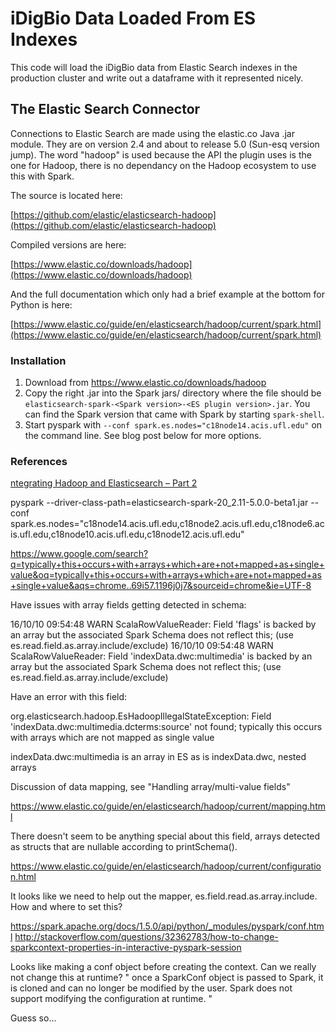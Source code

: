 # iDigBio Data Loaded From ES Indexes

This code will load the iDigBio data from Elastic Search indexes in the 
production cluster and write out a dataframe with it represented nicely.


## The Elastic Search Connector

Connections to Elastic Search are made using the elastic.co Java .jar module. 
They are on version 2.4 and about to release 5.0 (Sun-esq version jump). The
word "hadoop" is used because the API the plugin uses is the one for Hadoop,
there is no dependancy on the Hadoop ecosystem to use this with Spark.

The source is located here:

[https://github.com/elastic/elasticsearch-hadoop](https://github.com/elastic/elasticsearch-hadoop)

Compiled versions are here:

[https://www.elastic.co/downloads/hadoop](https://www.elastic.co/downloads/hadoop)

And the full documentation which only had a brief example at the bottom for Python
is here:

[https://www.elastic.co/guide/en/elasticsearch/hadoop/current/spark.html](https://www.elastic.co/guide/en/elasticsearch/hadoop/current/spark.html)

### Installation

1. Download from https://www.elastic.co/downloads/hadoop
1. Copy the right .jar into the Spark jars/ directory where the file should be
`elasticsearch-spark-<Spark version>-<ES plugin version>.jar`. You can find the
Spark version that came with Spark by starting `spark-shell`.
1. Start pyspark with `--conf spark.es.nodes="c18node14.acis.ufl.edu"` on the 
command line. See blog post below for more options.


### References

[ntegrating Hadoop and Elasticsearch – Part 2](https://db-blog.web.cern.ch/blog/prasanth-kothuri/2016-05-integrating-hadoop-and-elasticsearch-%E2%80%93-part-2-%E2%80%93-writing-and-querying)


pyspark --driver-class-path=elasticsearch-spark-20_2.11-5.0.0-beta1.jar --conf spark.es.nodes="c18node14.acis.ufl.edu,c18node2.acis.ufl.edu,c18node6.acis.ufl.edu,c18node10.acis.ufl.edu,c18node12.acis.ufl.edu" 


https://www.google.com/search?q=typically+this+occurs+with+arrays+which+are+not+mapped+as+single+value&oq=typically+this+occurs+with+arrays+which+are+not+mapped+as+single+value&aqs=chrome..69i57.1196j0j7&sourceid=chrome&ie=UTF-8


Have issues with array fields getting detected in schema:

16/10/10 09:54:48 WARN ScalaRowValueReader: Field 'flags' is backed by an array but the associated Spark Schema does not reflect this;
              (use es.read.field.as.array.include/exclude) 
16/10/10 09:54:48 WARN ScalaRowValueReader: Field 'indexData.dwc:multimedia' is backed by an array but the associated Spark Schema does not reflect this;
              (use es.read.field.as.array.include/exclude) 


Have an error with this field:

org.elasticsearch.hadoop.EsHadoopIllegalStateException: Field 'indexData.dwc:multimedia.dcterms:source' not found; typically this occurs with arrays which are not mapped as single value

indexData.dwc:multimedia is an array in ES as is indexData.dwc, nested arrays

Discussion of data mapping, see "Handling array/multi-value fields"

https://www.elastic.co/guide/en/elasticsearch/hadoop/current/mapping.html

There doesn't seem to be anything special about this field, arrays detected as structs that are nullable according to printSchema().

https://www.elastic.co/guide/en/elasticsearch/hadoop/current/configuration.html

It looks like we need to help out the mapper, es.field.read.as.array.include. How and where to set this?

https://spark.apache.org/docs/1.5.0/api/python/_modules/pyspark/conf.html
http://stackoverflow.com/questions/32362783/how-to-change-sparkcontext-properties-in-interactive-pyspark-session

Looks like making a conf object before creating the context. Can we really not change this at runtime? 
"
once a SparkConf object is passed to Spark, it is cloned and can no longer be modified by the user. Spark does not support modifying the configuration at runtime. 
"

Guess so...
